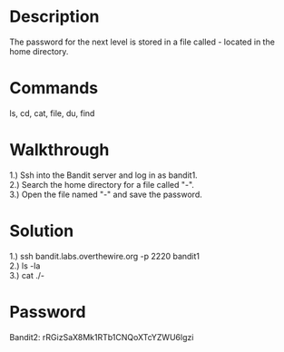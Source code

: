 # Description
The password for the next level is stored in a file called - located in the home directory.
# Commands
ls, cd, cat, file, du, find
# Walkthrough
1.) Ssh into the Bandit server and log in as bandit1. <br />
2.) Search the home directory for a file called "-". <br />
3.) Open the file named "-" and save the password.
# Solution
1.) ssh bandit.labs.overthewire.org -p 2220 bandit1 <br />
2.) ls -la <br />
3.) cat ./-
# Password
Bandit2: rRGizSaX8Mk1RTb1CNQoXTcYZWU6lgzi
